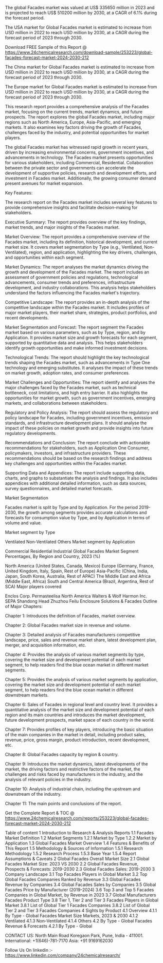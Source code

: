 The global Facades market was valued at US$ 335650 million in 2023 and is projected to reach US$ 510200 million by 2030, at a CAGR of 6.1% during the forecast period.

The USA market for Global Facades market is estimated to increase from USD million in 2022 to reach USD million by 2030, at a CAGR during the forecast period of 2023 through 2030.

Download FREE Sample of this Report @ https://www.24chemicalresearch.com/download-sample/253223/global-facades-forecast-market-2024-2030-212

The China market for Global Facades  market is estimated to increase from USD million in 2022 to reach USD million by 2030, at a CAGR during the forecast period of 2023 through 2030.

The Europe market for Global  Facades  market is estimated to increase from USD million in 2022 to reach USD million by 2030, at a CAGR during the forecast period of 2023 through 2030.

This research report provides a comprehensive analysis of the Facades market, focusing on the current trends, market dynamics, and future prospects. The report explores the global Facades market, including major regions such as North America, Europe, Asia-Pacific, and emerging markets. It also examines key factors driving the growth of Facades, challenges faced by the industry, and potential opportunities for market players.

The global Facades market has witnessed rapid growth in recent years, driven by increasing environmental concerns, government incentives, and advancements in technology. The Facades market presents opportunities for various stakeholders, including Commercial, Residential. Collaboration between the private sector and governments can accelerate the development of supportive policies, research and development efforts, and investment in Facades market. Additionally, the growing consumer demand present avenues for market expansion.

Key Features:

The research report on the Facades market includes several key features to provide comprehensive insights and facilitate decision-making for stakeholders.

Executive Summary: The report provides overview of the key findings, market trends, and major insights of the Facades market.

Market Overview: The report provides a comprehensive overview of the Facades market, including its definition, historical development, and current market size. It covers market segmentation by Type (e.g., Ventilated, Non-Ventilated), region, and application, highlighting the key drivers, challenges, and opportunities within each segment.

Market Dynamics: The report analyses the market dynamics driving the growth and development of the Facades market. The report includes an assessment of government policies and regulations, technological advancements, consumer trends and preferences, infrastructure development, and industry collaborations. This analysis helps stakeholders understand the factors influencing the Facades market's trajectory.

Competitive Landscape: The report provides an in-depth analysis of the competitive landscape within the Facades market. It includes profiles of major market players, their market share, strategies, product portfolios, and recent developments.

Market Segmentation and Forecast: The report segment the Facades market based on various parameters, such as by Type, region, and by Application. It provides market size and growth forecasts for each segment, supported by quantitative data and analysis. This helps stakeholders identify growth opportunities and make informed investment decisions.

Technological Trends: The report should highlight the key technological trends shaping the Facades market, such as advancements in Type One technology and emerging substitutes. It analyses the impact of these trends on market growth, adoption rates, and consumer preferences.

Market Challenges and Opportunities: The report identify and analyses the major challenges faced by the Facades market, such as technical bottleneck, cost limitations, and high entry barrier. It also highlights the opportunities for market growth, such as government incentives, emerging markets, and collaborations between stakeholders.

Regulatory and Policy Analysis: The report should assess the regulatory and policy landscape for Facades, including government incentives, emission standards, and infrastructure development plans. It should analyse the impact of these policies on market growth and provide insights into future regulatory developments.

Recommendations and Conclusion: The report conclude with actionable recommendations for stakeholders, such as Application One Consumer, policymakers, investors, and infrastructure providers. These recommendations should be based on the research findings and address key challenges and opportunities within the Facades market.

Supporting Data and Appendices: The report include supporting data, charts, and graphs to substantiate the analysis and findings. It also includes appendices with additional detailed information, such as data sources, survey questionnaires, and detailed market forecasts.

Market Segmentation

Facades market is split by Type and by Application. For the period 2019-2030, the growth among segments provides accurate calculations and forecasts for consumption value by Type, and by Application in terms of volume and value.

Market segment by Type

Ventilated
Non-Ventilated
Others
Market segment by Application

Commercial
Residential
Industrial
Global Facades Market Segment Percentages, By Region and Country, 2023 (%)

North America (United States, Canada, Mexico)
Europe (Germany, France, United Kingdom, Italy, Spain, Rest of Europe)
Asia-Pacific (China, India, Japan, South Korea, Australia, Rest of APAC)
The Middle East and Africa (Middle East, Africa)
South and Central America (Brazil, Argentina, Rest of SCA)
Major players covered

Enclos Corp.
Permasteelisa North America
Walters & Wolf
Harmon Inc.
SEPA
Shandong Head
Zhuzhou Feilu
Enclosure Solutions & Facades
Outline of Major Chapters:

Chapter 1: Introduces the definition of Facades, market overview.

Chapter 2: Global Facades market size in revenue and volume.

Chapter 3: Detailed analysis of Facades manufacturers competitive landscape, price, sales and revenue market share, latest development plan, merger, and acquisition information, etc.

Chapter 4: Provides the analysis of various market segments by type, covering the market size and development potential of each market segment, to help readers find the blue ocean market in different market segments.

Chapter 5: Provides the analysis of various market segments by application, covering the market size and development potential of each market segment, to help readers find the blue ocean market in different downstream markets.

Chapter 6: Sales of Facades in regional level and country level. It provides a quantitative analysis of the market size and development potential of each region and its main countries and introduces the market development, future development prospects, market space of each country in the world.

Chapter 7: Provides profiles of key players, introducing the basic situation of the main companies in the market in detail, including product sales, revenue, price, gross margin, product introduction, recent development, etc.

Chapter 8: Global Facades capacity by region & country.

Chapter 9: Introduces the market dynamics, latest developments of the market, the driving factors and restrictive factors of the market, the challenges and risks faced by manufacturers in the industry, and the analysis of relevant policies in the industry.

Chapter 10: Analysis of industrial chain, including the upstream and downstream of the industry.

Chapter 11: The main points and conclusions of the report.

Get the Complete Report & TOC @ https://www.24chemicalresearch.com/reports/253223/global-facades-forecast-market-2024-2030-212

Table of content
1 Introduction to Research & Analysis Reports
1.1 Facades Market Definition
1.2 Market Segments
1.2.1 Market by Type
1.2.2 Market by Application
1.3 Global Facades Market Overview
1.4 Features & Benefits of This Report
1.5 Methodology & Sources of Information
1.5.1 Research Methodology
1.5.2 Research Process
1.5.3 Base Year
1.5.4 Report Assumptions & Caveats
2 Global Facades Overall Market Size
2.1 Global Facades Market Size: 2023 VS 2030
2.2 Global Facades Revenue, Prospects & Forecasts: 2019-2030
2.3 Global Facades Sales: 2019-2030
3 Company Landscape
3.1 Top Facades Players in Global Market
3.2 Top Global Facades Companies Ranked by Revenue
3.3 Global Facades Revenue by Companies
3.4 Global Facades Sales by Companies
3.5 Global Facades Price by Manufacturer (2019-2024)
3.6 Top 3 and Top 5 Facades Companies in Global Market, by Revenue in 2023
3.7 Global Manufacturers Facades Product Type
3.8 Tier 1, Tier 2 and Tier 3 Facades Players in Global Market
3.8.1 List of Global Tier 1 Facades Companies
3.8.2 List of Global Tier 2 and Tier 3 Facades Companies
4 Sights by Product
4.1 Overview
4.1.1 By Type - Global Facades Market Size Markets, 2023 & 2030
4.1.2 Ventilated
4.1.3 Non-Ventilated
4.1.4 Others
4.2 By Type - Global Facades Revenue & Forecasts
4.2.1 By Type - Global

CONTACT US:
North Main Road Koregaon Park, Pune, India - 411001.
International: +1(646)-781-7170
Asia: +91 9169162030

Follow Us On linkedin :- https://www.linkedin.com/company/24chemicalresearch/
